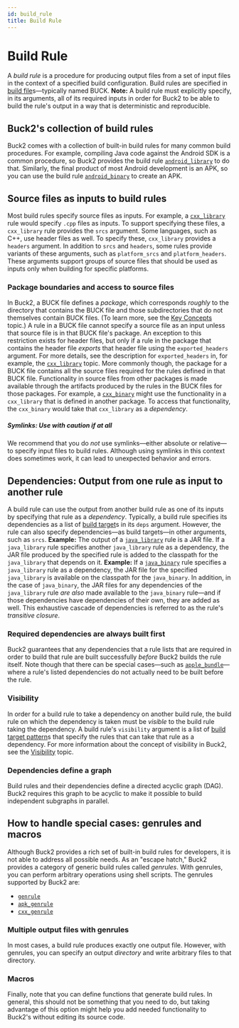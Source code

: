 ```yaml
---
id: build_rule
title: Build Rule
---
```


# Build Rule

A _build rule_ is a procedure for producing output files from a set of input
files in the context of a specified build configuration. Build rules are
specified in [build file](build_file.md)s—typically named BUCK. **Note:** A
build rule must explicitly specify, in its arguments, all of its required inputs
in order for Buck2 to be able to build the rule's output in a way that is
deterministic and reproducible.

## Buck2's collection of build rules

Buck2 comes with a collection of built-in build rules for many common build
procedures. For example, compiling Java code against the Android SDK is a common
procedure, so Buck2 provides the build rule
[`android_library`](../../api/rules/#android_library) to do that. Similarly, the
final product of most Android development is an APK, so you can use the build
rule [`android_binary`](../../api/rules/#android_binary) to create an APK.

## Source files as inputs to build rules

Most build rules specify source files as inputs. For example, a
[`cxx_library`](../../api/rules/#cxx_library) rule would specify `.cpp` files as
inputs. To support specifying these files, a `cxx_library` rule provides the
`srcs` argument. Some languages, such as C++, use header files as well. To
specify these, `cxx_library` provides a `headers` argument. In addition to
`srcs` and `headers`, some rules provide variants of these arguments, such as
`platform_srcs` and `platform_headers`. These arguments support groups of source
files that should be used as inputs only when building for specific platforms.

### Package boundaries and access to source files

In Buck2, a BUCK file defines a _package_, which corresponds _roughly_ to the
directory that contains the BUCK file and those subdirectories that do not
themselves contain BUCK files. (To learn more, see the
[Key Concepts](key_concepts.md) topic.) A rule in a BUCK file cannot specify a
source file as an input unless that source file is in that BUCK file's package.
An exception to this restriction exists for header files, but only if a rule in
the package that contains the header file _exports_ that header file using the
`exported_headers` argument. For more details, see the description for
`exported_headers` in, for example, the
[`cxx_library`](../../api/rules/#cxx_library) topic. More commonly though, the
package for a BUCK file contains all the source files required for the rules
defined in that BUCK file. Functionality in source files from other packages is
made available through the artifacts produced by the rules in the BUCK files for
those packages. For example, a [`cxx_binary`](../../api/rules/#cxx_binary) might
use the functionality in a `cxx_library` that is defined in another package. To
access that functionality, the `cxx_binary` would take that `cxx_library` as a
_dependency_.

##### Symlinks: Use with caution if at all

We recommend that you do _not_ use symlinks—either absolute or relative—to
specify input files to build rules. Although using symlinks in this context does
sometimes work, it can lead to unexpected behavior and errors.

## Dependencies: Output from one rule as input to another rule

A build rule can use the output from another build rule as one of its inputs by
specifying that rule as a _dependency_. Typically, a build rule specifies its
dependencies as a list of [build target](build_target.md)s in its `deps`
argument. However, the rule can also specify dependencies—as build targets—in
other arguments, such as `srcs`. **Example:** The output of a
[`java_library`](../../api/rules/#java_library) rule is a JAR file. If a
`java_library` rule specifies another `java_library` rule as a dependency, the
JAR file produced by the specified rule is added to the classpath for the
`java_library` that depends on it. **Example:** If a
[`java_binary`](../../api/rules/#java_binary) rule specifies a `java_library`
rule as a dependency, the JAR file for the specified `java_library` is available
on the classpath for the `java_binary`. In addition, in the case of
`java_binary`, the JAR files for any dependencies of the `java_library` rule
_are also_ made available to the `java_binary` rule—and if those dependencies
have dependencies of their own, they are added as well. This exhaustive cascade
of dependencies is referred to as the rule's _transitive closure_.

### Required dependencies are always built first

Buck2 guarantees that any dependencies that a rule lists that are required in
order to build that rule are built successfully _before_ Buck2 builds the rule
itself. Note though that there can be special cases—such as
[`apple_bundle`](../../api/rules/#apple_bundle)—where a rule's listed
dependencies do not actually need to be built before the rule.

### Visibility

In order for a build rule to take a dependency on another build rule, the build
rule on which the dependency is taken must be _visible_ to the build rule taking
the dependency. A build rule's `visibility` argument is a list of
[build target pattern](target_pattern.md)s that specify the rules that can take
that rule as a dependency. For more information about the concept of visibility
in Buck2, see the [Visibility](visibility.md) topic.

### Dependencies define a graph

Build rules and their dependencies define a directed acyclic graph (DAG). Buck2
requires this graph to be acyclic to make it possible to build independent
subgraphs in parallel.

## How to handle special cases: genrules and macros

Although Buck2 provides a rich set of built-in build rules for developers, it is
not able to address all possible needs. As an "escape hatch," Buck2 provides a
category of generic build rules called _genrules_. With genrules, you can
perform arbitrary operations using shell scripts. The genrules supported by
Buck2 are:

- [`genrule`](../../api/rules/#genrule)
- [`apk_genrule`](../../api/rules/#apk_genrule)
- [`cxx_genrule`](../../api/rules/#cxx_genrule)

### Multiple output files with genrules

In most cases, a build rule produces exactly one output file. However, with
genrules, you can specify an output _directory_ and write arbitrary files to
that directory.

### Macros

Finally, note that you can define functions that generate build rules. In
general, this should not be something that you need to do, but taking advantage
of this option might help you add needed functionality to Buck2's without
editing its source code.

